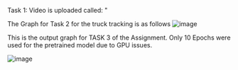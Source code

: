 Task 1: Video is uploaded called: "


The Graph for Task 2 for the truck tracking is as follows
![image](https://github.com/user-attachments/assets/329f8b97-a5b7-4575-8716-bbc004b2beab)






This is the output graph for TASK 3 of the Assignment. Only 10 Epochs were used for the pretrained model due to GPU issues.


![image](https://github.com/user-attachments/assets/19e4c923-1338-4983-bfe6-9f81763743c2)
